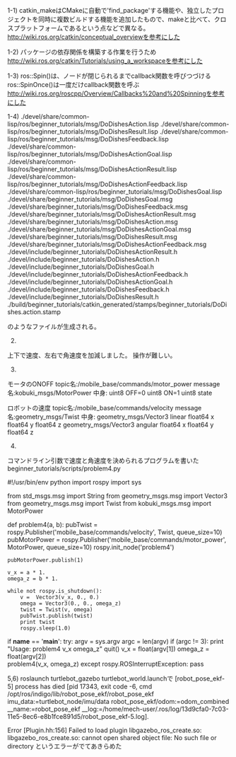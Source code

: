 1-1)
catkin_makeはCMakeに自動で'find_package'する機能や、独立したプロジェクトを同時に複数ビルドする機能を追加したもので、makeと比べて、クロスプラットフォームであるという点などで異なる。
http://wiki.ros.org/catkin/conceptual_overviewを参考にした

1-2)
パッケージの依存関係を構築する作業を行うため
http://wiki.ros.org/catkin/Tutorials/using_a_workspaceを参考にした

1-3)
ros::Spin()は、ノードが閉じられるまでcallback関数を呼びつづける
ros::SpinOnce()は一度だけcallback関数を呼ぶ
http://wiki.ros.org/roscpp/Overview/Callbacks%20and%20Spinningを参考にした

1-4)
./devel/share/common-lisp/ros/beginner_tutorials/msg/DoDishesAction.lisp
./devel/share/common-lisp/ros/beginner_tutorials/msg/DoDishesResult.lisp
./devel/share/common-lisp/ros/beginner_tutorials/msg/DoDishesFeedback.lisp
./devel/share/common-lisp/ros/beginner_tutorials/msg/DoDishesActionGoal.lisp
./devel/share/common-lisp/ros/beginner_tutorials/msg/DoDishesActionResult.lisp
./devel/share/common-lisp/ros/beginner_tutorials/msg/DoDishesActionFeedback.lisp
./devel/share/common-lisp/ros/beginner_tutorials/msg/DoDishesGoal.lisp
./devel/share/beginner_tutorials/msg/DoDishesGoal.msg
./devel/share/beginner_tutorials/msg/DoDishesFeedback.msg
./devel/share/beginner_tutorials/msg/DoDishesActionResult.msg
./devel/share/beginner_tutorials/msg/DoDishesAction.msg
./devel/share/beginner_tutorials/msg/DoDishesActionGoal.msg
./devel/share/beginner_tutorials/msg/DoDishesResult.msg
./devel/share/beginner_tutorials/msg/DoDishesActionFeedback.msg
./devel/include/beginner_tutorials/DoDishesActionResult.h
./devel/include/beginner_tutorials/DoDishesAction.h
./devel/include/beginner_tutorials/DoDishesGoal.h
./devel/include/beginner_tutorials/DoDishesActionFeedback.h
./devel/include/beginner_tutorials/DoDishesActionGoal.h
./devel/include/beginner_tutorials/DoDishesFeedback.h
./devel/include/beginner_tutorials/DoDishesResult.h
./build/beginner_tutorials/catkin_generated/stamps/beginner_tutorials/DoDishes.action.stamp

のようなファイルが生成される。

2)
上下で速度、左右で角速度を加減しました。
操作が難しい。

3)
モータのONOFF
topic名:/mobile_base/commands/motor_power
message名:kobuki_msgs/MotorPower
中身:
uint8 OFF=0
uint8 ON=1
uint8 state

ロボットの速度
topic名:/mobile_base/commands/velocity
message名:geometry_msgs/Twist
中身:
geometry_msgs/Vector3 linear
  float64 x
  float64 y
  float64 z
geometry_msgs/Vector3 angular
  float64 x
  float64 y
  float64 z

4)
コマンドライン引数で速度と角速度を決められるプログラムを書いた
beginner_tutorials/scripts/problem4.py

#!/usr/bin/env python
import rospy
import sys

from std_msgs.msg import String
from geometry_msgs.msg import Vector3
from geometry_msgs.msg import Twist
from kobuki_msgs.msg import MotorPower


def problem4(a, b):
	pubTwist = rospy.Publisher('mobile_base/commands/velocity', Twist, queue_size=10)
	pubMotorPower = rospy.Publisher('mobile_base/commands/motor_power', MotorPower, queue_size=10)
	rospy.init_node('problem4')
	
	pubMotorPower.publish(1)
	
	v_x = a * 1.
	omega_z = b * 1.
	
	while not rospy.is_shutdown():
		v =  Vector3(v_x, 0., 0.)
		omega = Vector3(0., 0., omega_z)
		twist = Twist(v, omega)
		pubTwist.publish(twist)
		print twist
		rospy.sleep(1.0)

if __name__ == '__main__':
	try:
		argv = sys.argv
		argc = len(argv)
		if (argc != 3):
			print "Usage: problem4 v_x omega_z"
			quit()
		v_x = float(argv[1])
		omega_z = float(argv[2])	
		problem4(v_x, omega_z)
	except rospy.ROSInterruptException:
		pass

5,6)
roslaunch turtlebot_gazebo turtlebot_world.launchで
[robot_pose_ekf-5] process has died [pid 17343, exit code -6, cmd /opt/ros/indigo/lib/robot_pose_ekf/robot_pose_ekf imu_data:=turtlebot_node/imu/data robot_pose_ekf/odom:=odom_combined __name:=robot_pose_ekf __log:=/home/mech-user/.ros/log/13d9cfa0-7c03-11e5-8ec6-e8b1fce891d5/robot_pose_ekf-5.log].

Error [Plugin.hh:156] Failed to load plugin libgazebo_ros_create.so: libgazebo_ros_create.so: cannot open shared object file: No such file or directory
というエラーがでてあきらめた

